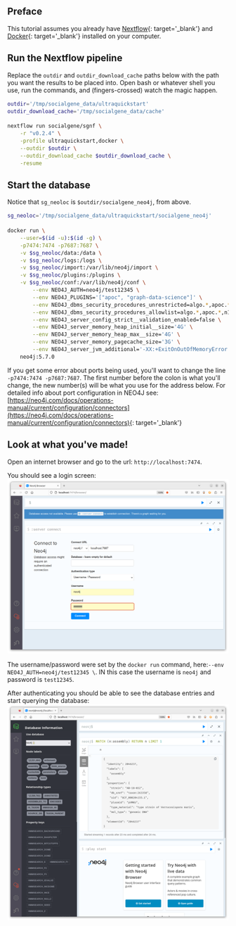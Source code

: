 ## Preface

This tutorial assumes you already have [Nextflow](./nextflow/install_nextflow.md){: target='_blank'} and [Docker](https://docs.docker.com/get-docker/){: target='_blank'} installed on your computer.


## Run the Nextflow pipeline

Replace the `outdir` and `outdir_download_cache` paths below with the path you want the results to be placed into. Open bash or whatever shell you use, run the commands, and (fingers-crossed) watch the magic happen.

```bash
outdir='/tmp/socialgene_data/ultraquickstart'
outdir_download_cache='/tmp/socialgene_data/cache'

nextflow run socialgene/sgnf \
    -r "v0.2.4" \
    -profile ultraquickstart,docker \
    --outdir $outdir \
    --outdir_download_cache $outdir_download_cache \
    -resume
```

## Start the database

Notice that `sg_neoloc` is `$outdir/socialgene_neo4j`, from above.

```bash
sg_neoloc='/tmp/socialgene_data/ultraquickstart/socialgene_neo4j'

docker run \
    --user=$(id -u):$(id -g) \
    -p7474:7474 -p7687:7687 \
    -v $sg_neoloc/data:/data \
    -v $sg_neoloc/logs:/logs \
    -v $sg_neoloc/import:/var/lib/neo4j/import \
    -v $sg_neoloc/plugins:/plugins \
    -v $sg_neoloc/conf:/var/lib/neo4j/conf \
        --env NEO4J_AUTH=neo4j/test12345 \
        --env NEO4J_PLUGINS='["apoc", "graph-data-science"]' \
        --env NEO4J_dbms_security_procedures_unrestricted=algo.*,apoc.*,n10s.*,gds.*, \
        --env NEO4J_dbms_security_procedures_allowlist=algo.*,apoc.*,n10s.*,gds.* \
        --env NEO4J_server_config_strict__validation_enabled=false \
        --env NEO4J_server_memory_heap_initial__size='4G' \
        --env NEO4J_server_memory_heap_max__size='4G' \
        --env NEO4J_server_memory_pagecache_size='3G' \
        --env NEO4J_server_jvm_additional='-XX:+ExitOnOutOfMemoryError' \
    neo4j:5.7.0
```

If you get some error about ports being used, you'll want to change the line `-p7474:7474 -p7687:7687`.
The first number before the colon is what you'll change, the new number(s) will be what you use for the address below. For detailed info about port configuration in NEO4J see: [https://neo4j.com/docs/operations-manual/current/configuration/connectors](https://neo4j.com/docs/operations-manual/current/configuration/connectors){: target='_blank'}


## Look at what you've made!

Open an internet browser and go to the url: `http://localhost:7474`.

You should see a login screen:
![Neo4j web page, logging in](./media/localhost_login.png)


The username/password were set by the `docker run` command, here:`--env NEO4J_AUTH=neo4j/test12345 \`. IN this case the username is `neo4j` and password is `test12345`.

After authenticating you should be able to see the database entries and start querying the database:
![Neo4j web page, logged in](./media/localhost_logged_in.png)


